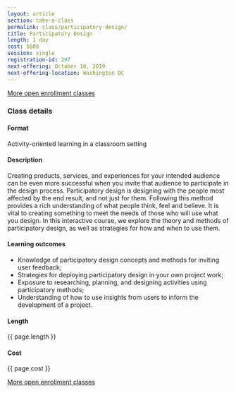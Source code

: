 ```yaml
---
layout: article
section: take-a-class
permalink: class/participatory-design/
title: Participatory Design
length: 1 day
cost: $600
session: single
registration-id: 297
next-offering: October 10, 2019
next-offering-location: Washington DC
---
```


[More open enrollment classes](../../take-a-class/open-enrollment-classes/)

### Class details

#### Format

Activity-oriented learning in a classroom setting

#### Description

Creating products, services, and experiences for your intended audience can be even more successful when you invite that audience to participate in the design process. Participatory design is designing with the people most affected by the end result, and not just for them. Following this method provides a rich understanding of what people think, feel and believe. It is vital to creating something to meet the needs of those who will use what you design. In this interactive course, we explore the theory and methods of participatory design, as well as strategies for how and when to use them.

#### Learning outcomes

* Knowledge of participatory design concepts and methods for inviting user feedback;
* Strategies for deploying participatory design in your own project work;
* Exposure to researching, planning, and designing activities using participatory methods;
* Understanding of how to use insights from users to inform the development of a project.

#### Length

{{ page.length }}

#### Cost

{{ page.cost }}

[More open enrollment classes](../../take-a-class/open-enrollment-classes/)
